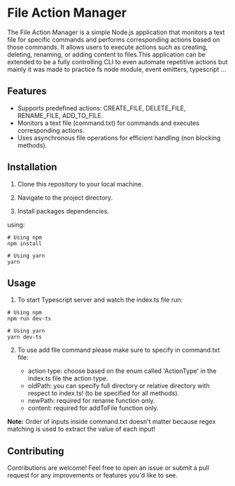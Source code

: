 # File Action Manager

The File Action Manager is a simple Node.js application that monitors a text file for specific commands and performs corresponding actions based on those commands. It allows users to execute actions such as creating, deleting, renaming, or adding content to files.This application can be extended to be a fully controlling CLI to even automate repetitive actions but mainly it was made to practice fs node module, event emitters, typescript ...

## Features

- Supports predefined actions: CREATE_FILE, DELETE_FILE, RENAME_FILE, ADD_TO_FILE.
- Monitors a text file (command.txt) for commands and executes corresponding actions.
- Uses asynchronous file operations for efficient handling (non blocking methods).

## Installation

1. Clone this repository to your local machine.

2. Navigate to the project directory.

3. Install packages dependencies.

using:

```CLI
# Using npm
npm install

# Using yarn
yarn
```

## Usage

1. To start Typescript server and watch the index.ts file run:

```CLI
# Using npm
npm run dev-ts

# Using yarn
yarn dev-ts
```

2. To use add file command please make sure to specify in command.txt file:

   - action type: choose based on the enum called 'ActionType' in the index.ts file the action type.
   - oldPath: you can specify full directory or relative directory with respect to index.ts! (to be specified for all methods).
   - newPath: required for rename function only.
   - content: required for addToFile function only.

**Note:**
Order of inputs inside command.txt doesn't matter because regex matching is used to extract the value of each input!

## Contributing

Contributions are welcome! Feel free to open an issue or submit a pull request for any improvements or features you'd like to see.
